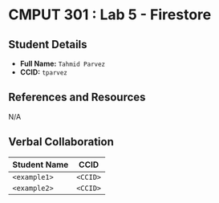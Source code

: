 # CMPUT 301 : Lab 5 - Firestore

## Student Details

- **Full Name:** `Tahmid Parvez`
- **CCID:** `tparvez`

## References and Resources

N/A

## Verbal Collaboration

| Student Name | CCID     |
| ------------ | -------- |
| `<example1>` | `<CCID>` |
| `<example2>` | `<CCID>` |
